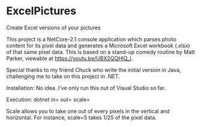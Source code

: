 # ExcelPictures
Create Excel versions of your pictures

This project is a NetCore-2.1 console application which parses photo content for its pixel data and generates a
Microsoft Excel workbook (.xlsx) of that same pixel data.  This is based on a stand-up comedy routine by Matt Parker,
viewable at https://youtu.be/UBX2QQHlQ_I.

Special thanks to my friend Chuck who write the initial version in Java, challenging me to take on this project in .NET.

Installation:
No idea.  I've only run this out of Visual Studio so far.

Execution:
dotnet <dll file> in=<source file> out=<destination file> scale=<x>

Scale allows you to take one out of every <x> pixels in the vertical and horizontal.  For instance, scale=5 takes 1/25 of the
pixel data.

